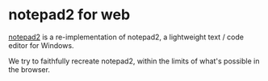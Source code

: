# notepad2 for web

[notepad2](https://onlinetool.io/notepad2/) is a re-implementation of notepad2,  a lightweight text / code editor for Windows.

We try to faithfully recreate notepad2, within the limits of what's possible in the browser.
